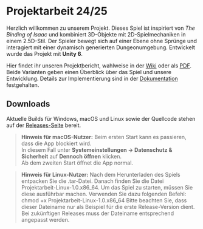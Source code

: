 # Projektarbeit 24/25

Herzlich willkommen zu unserem Projekt. Dieses Spiel ist inspiriert von *The Binding of Isaac* und kombiniert 3D-Objekte mit 2D-Spielmechaniken in einem 2.5D-Stil. Der Spieler bewegt sich auf einer Ebene ohne Sprünge und interagiert mit einer dynamisch generierten Dungeonumgebung. Entwickelt wurde das Projekt mit **Unity 6**.

Hier findet ihr unseren Projektbericht, wahlweise in der [Wiki](https://github.com/haithameleuch/Projektarbeit_24_25/wiki) oder als [PDF](Projektarbeit/Documentation/Projektbericht.pdf). Beide Varianten geben einen Überblick über das Spiel und unsere Entwicklung. Details zur Implementierung sind in der [Dokumentation](https://haithameleuch.github.io/Projektarbeit_24_25/) festgehalten.

## Downloads

Aktuelle Builds für Windows, macOS und Linux sowie der Quellcode stehen auf der [Releases-Seite](https://github.com/haithameleuch/Projektarbeit_24_25/releases) bereit.  

> **Hinweis für macOS-Nutzer:** Beim ersten Start kann es passieren, dass die App blockiert wird.  
> In diesem Fall unter **Systemeinstellungen → Datenschutz & Sicherheit** auf **Dennoch öffnen** klicken.  
> Ab dem zweiten Start öffnet die App normal.


> **Hinweis für Linux-Nutzer:** Nach dem Herunterladen des Spiels entpacken Sie die .tar-Datei. Danach finden Sie die Datei Projektarbeit-Linux-1.0.x86_64.
> Um das Spiel zu starten, müssen Sie diese ausführbar machen. Verwenden Sie dazu folgenden Befehl: chmod +x Projektarbeit-Linux-1.0.x86_64
> Bitte beachten Sie, dass dieser Dateiname nur als Beispiel für die erste Release-Version dient. Bei zukünftigen Releases muss der Dateiname entsprechend angepasst werden.
